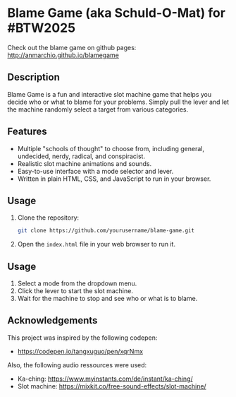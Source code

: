 # Blame Game (aka Schuld-O-Mat) for #BTW2025

Check out the blame game on github pages: http://anmarchio.github.io/blamegame

## Description
Blame Game is a fun and interactive slot machine game that helps you decide who or what to blame for your problems. 
Simply pull the lever and let the machine randomly select a target from various categories.

## Features
- Multiple "schools of thought" to choose from, including general, undecided, nerdy, radical, and conspiracist.
- Realistic slot machine animations and sounds.
- Easy-to-use interface with a mode selector and lever.
- Written in plain HTML, CSS, and JavaScript to run in your browser.

## Usage
1. Clone the repository:
    ```sh
    git clone https://github.com/yourusername/blame-game.git
    ```
2. Open the `index.html` file in your web browser to run it.

## Usage
1. Select a mode from the dropdown menu.
2. Click the lever to start the slot machine.
3. Wait for the machine to stop and see who or what is to blame.

## Acknowledgements
This project was inspired by the following codepen: 
* https://codepen.io/tangxuguo/pen/xqrNmx

Also, the following audio ressources were used:

* Ka-ching: https://www.myinstants.com/de/instant/ka-ching/
* Slot machine: https://mixkit.co/free-sound-effects/slot-machine/
